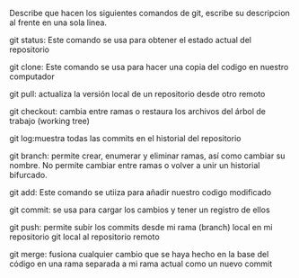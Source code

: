 Describe que hacen los siguientes comandos de git, escribe su descripcion al frente en una sola linea.

git status: Este comando se usa para obtener el estado actual del repositorio

git clone: Este comando se usa para hacer una copia del codigo en nuestro computador

git pull: actualiza la versión local de un repositorio desde otro remoto

git checkout: cambia entre ramas o restaura los archivos del árbol de trabajo (working tree)

git log:muestra todas las commits en el historial del repositorio

git branch: permite crear, enumerar y eliminar ramas, así como cambiar su nombre. No permite cambiar entre ramas o volver a unir un historial bifurcado.

git add: Este comando se utiiza para añadir nuestro codigo modificado

git commit: se usa para cargar los cambios y tener un registro de ellos

git push: permite subir los commits desde mi rama (branch) local en mi repositorio git local al repositorio remoto

git merge: fusiona cualquier cambio que se haya hecho en la base del código en una rama separada a mi rama actual como un nuevo commit
